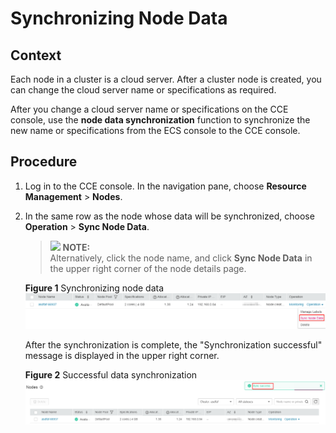 # Synchronizing Node Data<a name="cce_01_0184"></a>

## Context<a name="section2175132617712"></a>

Each node in a cluster is a cloud server. After a cluster node is created, you can change the cloud server name or specifications as required.

After you change a cloud server name or specifications on the CCE console, use the  **node data synchronization**  function to synchronize the new name or specifications from the ECS console to the CCE console.

## Procedure<a name="section2076543461216"></a>

1.  Log in to the CCE console. In the navigation pane, choose  **Resource Management**  \>  **Nodes**.
2.  In the same row as the node whose data will be synchronized, choose  **Operation**  \>  **Sync Node Data**.

    >![](/images/icon-note.gif) **NOTE:**   
    >Alternatively, click the node name, and click  **Sync Node Data**  in the upper right corner of the node details page.  

    **Figure  1**  Synchronizing node data<a name="fig983933294015"></a>  
    ![](figures/synchronizing-node-data.png "synchronizing-node-data")

    After the synchronization is complete, the "Synchronization successful" message is displayed in the upper right corner.

    **Figure  2**  Successful data synchronization<a name="fig19793496467"></a>  
    ![](figures/successful-data-synchronization.png "successful-data-synchronization")


